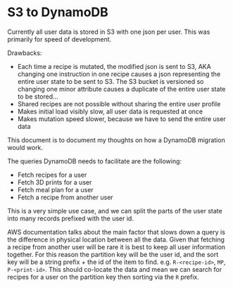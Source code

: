 # S3 to DynamoDB

Currently all user data is stored in S3 with one json per user. This was primarily for speed of development.

Drawbacks:

- Each time a recipe is mutated, the modified json is sent to S3, AKA changing one instruction in one recipe causes a json representing the entire user state to be sent to S3. The S3 bucket is versioned so changing one minor attribute causes a duplicate of the entire user state to be stored...
- Shared recipes are not possible without sharing the entire user profile
- Makes initial load visibly slow, all user data is requested at once
- Makes mutation speed slower, because we have to send the entire user data

This document is to document my thoughts on how a DynamoDB migration would work.

The queries DynamoDB needs to facilitate are the following:

- Fetch recipes for a user
- Fetch 3D prints for a user
- Fetch meal plan for a user
- Fetch a recipe from another user

This is a very simple use case, and we can split the parts of the user state into many records prefixed with the user id.

AWS documentation talks about the main factor that slows down a query is the difference in physical location between all the data. Given that fetching a recipe from another user will be rare it is best to keep all user information together. For this reason the partition key will be the user id, and the sort key will be a string prefix + the id of the item to find. e.g. `R-<recipe-id>`, `MP`, `P-<print-id>`. This should co-locate the data and mean we can search for recipes for a user on the partition key then sorting via the `R` prefix.